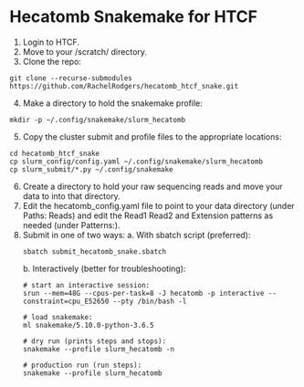 # Hecatomb Snakemake for HTCF

1. Login to HTCF.
2. Move to your /scratch/ directory.
3. Clone the repo:
```
git clone --recurse-submodules https://github.com/RachelRodgers/hecatomb_htcf_snake.git
```
4. Make a directory to hold the snakemake profile:
```
mkdir -p ~/.config/snakemake/slurm_hecatomb
```
5. Copy the cluster submit and profile files to the appropriate locations:
```
cd hecatomb_htcf_snake
cp slurm_config/config.yaml ~/.config/snakemake/slurm_hecatomb
cp slurm_submit/*.py ~/.config/snakemake
```
6. Create a directory to hold your raw sequencing reads and move your data to into that directory.
7. Edit the hecatomb_config.yaml file to point to your data directory (under Paths: Reads) and edit the Read1 Read2 and Extension patterns as needed (under Patterns:).
8. Submit in one of two ways:
	a. With sbatch script (preferred):
	```
	sbatch submit_hecatomb_snake.sbatch
	```
	b. Interactively (better for troubleshooting):
	```
	# start an interactive session:
	srun --mem=48G --cpus-per-task=8 -J hecatomb -p interactive --constraint=cpu_E52650 --pty /bin/bash -l
	
	# load snakemake:
	ml snakemake/5.10.0-python-3.6.5
	
	# dry run (prints steps and stops):
	snakemake --profile slurm_hecatomb -n
	
	# production run (run steps):
	snakemake --profile slurm_hecatomb
	```

